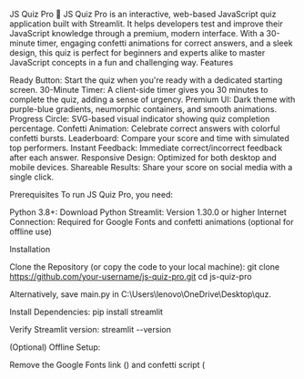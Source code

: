 JS Quiz Pro 🚀
JS Quiz Pro is an interactive, web-based JavaScript quiz application built with Streamlit. It helps developers test and improve their JavaScript knowledge through a premium, modern interface. With a 30-minute timer, engaging confetti animations for correct answers, and a sleek design, this quiz is perfect for beginners and experts alike to master JavaScript concepts in a fun and challenging way.
Features

Ready Button: Start the quiz when you're ready with a dedicated starting screen.
30-Minute Timer: A client-side timer gives you 30 minutes to complete the quiz, adding a sense of urgency.
Premium UI: Dark theme with purple-blue gradients, neumorphic containers, and smooth animations.
Progress Circle: SVG-based visual indicator showing quiz completion percentage.
Confetti Animation: Celebrate correct answers with colorful confetti bursts.
Leaderboard: Compare your score and time with simulated top performers.
Instant Feedback: Immediate correct/incorrect feedback after each answer.
Responsive Design: Optimized for both desktop and mobile devices.
Shareable Results: Share your score on social media with a single click.

Prerequisites
To run JS Quiz Pro, you need:

Python 3.8+: Download Python
Streamlit: Version 1.30.0 or higher
Internet Connection: Required for Google Fonts and confetti animations (optional for offline use)

Installation

Clone the Repository (or copy the code to your local machine):
git clone https://github.com/your-username/js-quiz-pro.git
cd js-quiz-pro

Alternatively, save main.py in C:\Users\lenovo\OneDrive\Desktop\quz.

Install Dependencies:
pip install streamlit

Verify Streamlit version:
streamlit --version


(Optional) Offline Setup:

Remove the Google Fonts link (<link href="https://fonts.googleapis.com/...">) and confetti script (<script src="https://cdn.jsdelivr.net/...">) from main.py if you lack internet access.
Replace with local font files or skip confetti.



Usage

Run the App:Navigate to the project directory:
cd C:\Users\lenovo\OneDrive\Desktop\quz
streamlit run main.py

If port 8501 is in use, try:
streamlit run main.py --server.port 8502


Access the Quiz:

Open your browser and go to http://localhost:8501 (or the specified port).
You’ll see a "Ready" screen with quiz instructions.


Start the Quiz:

Click the Ready button to begin.
The 30-minute timer starts, and the first question appears.


Take the Quiz:

Select an answer from the options (A, B, C, D).
Receive instant feedback (✅ Correct or ❌ Wrong).
Navigate using Previous and Next buttons, or click Finish to end early.
Correct answers trigger confetti animations.


View Results:

After finishing or when the timer expires, view your score, accuracy, time taken, and leaderboard.
Check correct/incorrect answers in the detailed review section.
Share your score using the Share Score button.



Customizing Quiz Data
To modify or add quiz questions, edit the quiz list in main.py:
quiz = [
    {
        'question': 'Your question here?',
        'options': ['Option 1', 'Option 2', 'Option 3', 'Option 4'],
        'answer': 'Correct option'
    },
    # Add more questions
]


Ensure each question has a question (string), options (list of strings), and answer (string matching one option).
Save and rerun the app to load updated questions.

Screenshots
Add screenshots of the app to showcase the UI. Example placeholders:

Ready Screen: screenshots/ready_screen.png
Quiz Interface: screenshots/quiz_interface.png
Results Page: screenshots/results_page.png

To include screenshots, capture images of the app and place them in a screenshots/ folder in your repository.
Troubleshooting

UI Not Displaying:

Check the terminal for errors after running streamlit run main.py.
Ensure Streamlit is installed: pip install --force-reinstall streamlit.
Clear browser cache or use Incognito mode.
Verify Python version (3.8+): python --version.


Timer Issues:

The timer runs client-side via JavaScript. Ensure your browser allows scripts.
Check browser console (F12 → Console) for errors if the timer doesn’t start.


No Confetti/Fonts:

Internet connection is needed for canvas-confetti and Google Fonts. For offline use, remove these from main.py or host locally.



License
This project is licensed under the MIT License - see the LICENSE file for details.
Contact
For feedback, suggestions, or contributions:

Email: [your-email@example.com]
GitHub: your-username
Project Link: [your-app-link]


Happy quizzing! 🚀 Master JavaScript with JS Quiz Pro!
